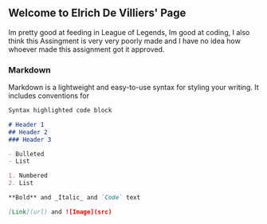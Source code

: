 ## Welcome to Elrich De Villiers' Page

Im pretty good at feeding in League of Legends, Im good at coding, I also think this Assingment is very very poorly made and I have no idea how whoever made this assignment got it approved.

### Markdown

Markdown is a lightweight and easy-to-use syntax for styling your writing. It includes conventions for

```markdown
Syntax highlighted code block

# Header 1
## Header 2
### Header 3

- Bulleted
- List

1. Numbered
2. List

**Bold** and _Italic_ and `Code` text

[Link](url) and ![Image](src)
```

